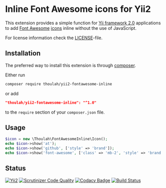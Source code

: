 Inline Font Awesome icons for Yii2
==================================

This extension provides a simple function for [Yii framework 2.0](http://www.yiiframework.com/) applications to add
[Font Awesome](https://fontawesome.com/) [icons](https://fontawesome.com/icons) inline without the use of JavaScript.

For license information check the [LICENSE](https://github.com/Thoulah/yii2-fontawesome-inline/blob/master/LICENSE)-file.

Installation
------------

The preferred way to install this extension is through [composer](https://getcomposer.org/).

Either run

```bash
composer require thoulah/yii2-fontawesome-inline
```

or add

```json
"thoulah/yii2-fontawesome-inline": "^1.0"
```

to the `require` section of your `composer.json` file.

Usage
-----

```php
$icon = new \Thoulah\FontAwesomeInline\Icon();
echo $icon->show('at');
echo $icon->show('github', ['style' => 'brand']);
echo $icon->show('font-awesome', ['class' => 'mb-2', 'style' => 'brand']);
```

Status
------

[![Yii2](https://img.shields.io/badge/Powered_by-Yii_Framework-brightgreen.svg)](https://www.yiiframework.com/)
[![Scrutinizer Code Quality](https://scrutinizer-ci.com/g/Thoulah/yii2-fontawesome-inline/badges/quality-score.png?b=master)](https://scrutinizer-ci.com/g/Thoulah/yii2-fontawesome-inline/?branch=master)
[![Codacy Badge](https://api.codacy.com/project/badge/Grade/77359b0ae813411895da7d33bb009bf0)](https://www.codacy.com/app/Thoulah/yii2-fontawesome-inline?utm_source=github.com&amp;utm_medium=referral&amp;utm_content=Thoulah/yii2-fontawesome-inline&amp;utm_campaign=Badge_Grade)
[![Build Status](https://travis-ci.com/Thoulah/yii2-fontawesome-inline.svg?branch=master)](https://travis-ci.com/Thoulah/yii2-fontawesome-inline)
